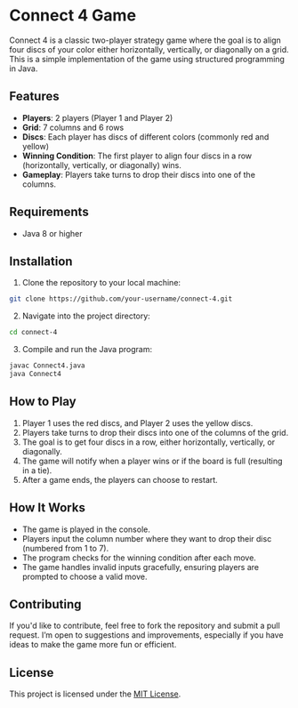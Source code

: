 
# Connect 4 Game

Connect 4 is a classic two-player strategy game where the goal is to align four discs of your color either horizontally, vertically, or diagonally on a grid. This is a simple implementation of the game using structured programming in Java.

## Features

- **Players**: 2 players (Player 1 and Player 2)
- **Grid**: 7 columns and 6 rows
- **Discs**: Each player has discs of different colors (commonly red and yellow)
- **Winning Condition**: The first player to align four discs in a row (horizontally, vertically, or diagonally) wins.
- **Gameplay**: Players take turns to drop their discs into one of the columns.

## Requirements

- Java 8 or higher

## Installation

1. Clone the repository to your local machine:

```bash
git clone https://github.com/your-username/connect-4.git
```

2. Navigate into the project directory:

```bash
cd connect-4
```

3. Compile and run the Java program:

```bash
javac Connect4.java
java Connect4
```

## How to Play

1. Player 1 uses the red discs, and Player 2 uses the yellow discs.
2. Players take turns to drop their discs into one of the columns of the grid.
3. The goal is to get four discs in a row, either horizontally, vertically, or diagonally.
4. The game will notify when a player wins or if the board is full (resulting in a tie).
5. After a game ends, the players can choose to restart.

## How It Works

- The game is played in the console.
- Players input the column number where they want to drop their disc (numbered from 1 to 7).
- The program checks for the winning condition after each move.
- The game handles invalid inputs gracefully, ensuring players are prompted to choose a valid move.

## Contributing

If you'd like to contribute, feel free to fork the repository and submit a pull request. I’m open to suggestions and improvements, especially if you have ideas to make the game more fun or efficient.

## License

This project is licensed under the [MIT License](LICENSE).
